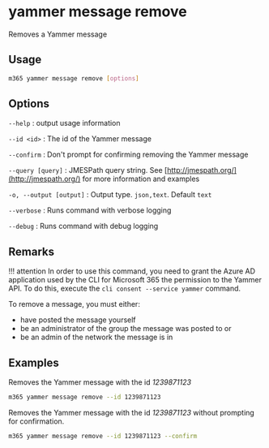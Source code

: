 # yammer message remove

Removes a Yammer message

## Usage

```sh
m365 yammer message remove [options]
```

## Options

`--help`
: output usage information

`--id <id>`
: The id of the Yammer message

`--confirm`
: Don't prompt for confirming removing the Yammer message

`--query [query]`
: JMESPath query string. See [http://jmespath.org/](http://jmespath.org/) for more information and examples

`-o, --output [output]`
: Output type. `json,text`. Default `text`

`--verbose`
: Runs command with verbose logging

`--debug`
: Runs command with debug logging

## Remarks

!!! attention
    In order to use this command, you need to grant the Azure AD application used by the CLI for Microsoft 365 the permission to the Yammer API. To do this, execute the `cli consent --service yammer` command.

To remove a message, you must either:

- have posted the message yourself
- be an administrator of the group the message was posted to or
- be an admin of the network the message is in

## Examples

Removes the Yammer message with the id _1239871123_

```sh
m365 yammer message remove --id 1239871123
```

Removes the Yammer message with the id _1239871123_ without prompting for confirmation.

```sh
m365 yammer message remove --id 1239871123 --confirm
```
